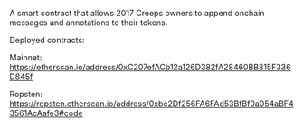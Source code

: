 A smart contract that allows 2017 Creeps owners to append onchain messages and annotations to their tokens.

Deployed contracts:

Mainnet:
https://etherscan.io/address/0xC207efACb12a126D382fA28460BB815F336D845f

Ropsten:
https://ropsten.etherscan.io/address/0xbc2Df256FA6FAd53BfBf0a054aBF43561AcAafe3#code
